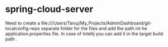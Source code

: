 # spring-cloud-server

Need to create a file:///Users/Tanuj/My_Projects/AdminDashboard/git-localconfig-repo separate 
folder for the files and add the path int he application.properties file. In case of Intellij you can add it in the target build path . 
